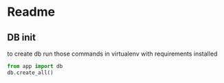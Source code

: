 # Readme

## DB init

to create db run those commands in virtualenv with requirements installed

```python
from app import db
db.create_all()
```